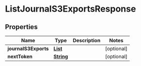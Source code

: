 

# ListJournalS3ExportsResponse


## Properties

| Name | Type | Description | Notes |
|------------ | ------------- | ------------- | -------------|
|**journalS3Exports** | [**List**](List.md) |  |  [optional] |
|**nextToken** | [**String**](String.md) |  |  [optional] |




